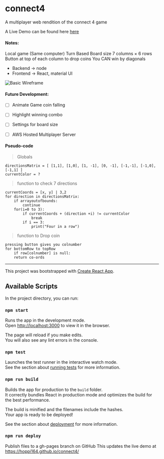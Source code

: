 # connect4
A multiplayer web rendition of the connect 4 game

A Live Demo can be found here [here](https://hoppi164.github.io/connect4/ "connect4")



#### Notes:

Local game (Same computer)
Turn Based
Board size 7 columns × 6 rows
Button at top of each column to drop coins
You CAN win by diagonals

* Backend 	->  node
* Frontend 	-> 	React, material UI

![Basic Wireframe](https://hoppi164.github.io/connect4/wireframe01.png)



#### Future Development:
- [ ] Animate Game coin falling
- [ ] Highlight winning combo
- [ ] Settings for board size
- [ ] AWS Hosted Multiplayer Server



#### Pseudo-code

>Globals
```
directionsMatrix = [ [1,1], [1,0], [1, -1], [0, -1], [-1,-1], [-1,0], [-1,1] ]
currentColor = ?
```

>function to check 7 directions
```
currentCoords = [x, y] | 3,2
for direction in directionsMatrix:
	if arrayoutofbounds:
		continue
	for(i=0 to 3):
		if currentCoords + (direction +i) != currentColor
			break
		if i == 3:
			print("Four in a row")
```

>function to Drop coin
```
pressing button gives you colnumber
for bottomRow to topRow
	if row[colnumber] is null:
	return co-ords
```



--------------------------------------------



This project was bootstrapped with [Create React App](https://github.com/facebook/create-react-app).

## Available Scripts

In the project directory, you can run:

### `npm start`

Runs the app in the development mode.<br />
Open [http://localhost:3000](http://localhost:3000) to view it in the browser.

The page will reload if you make edits.<br />
You will also see any lint errors in the console.

### `npm test`

Launches the test runner in the interactive watch mode.<br />
See the section about [running tests](https://facebook.github.io/create-react-app/docs/running-tests) for more information.

### `npm run build`

Builds the app for production to the `build` folder.<br />
It correctly bundles React in production mode and optimizes the build for the best performance.

The build is minified and the filenames include the hashes.<br />
Your app is ready to be deployed!

See the section about [deployment](https://facebook.github.io/create-react-app/docs/deployment) for more information.

### `npm run deploy`

Publish files to a gh-pages branch on GitHub
This updates the live demo at https://hoppi164.github.io/connect4/


